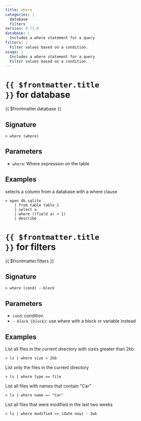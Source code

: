 ```yaml
---
title: where
categories: |
  database
  filters
version: 0.71.0
database: |
  Includes a where statement for a query
filters: |
  Filter values based on a condition.
usage: |
  Includes a where statement for a query
  Filter values based on a condition.
---
```


# <code>{{ $frontmatter.title }}</code> for database

<div class='command-title'>{{ $frontmatter.database }}</div>

## Signature

```> where (where)```

## Parameters

 -  `where`: Where expression on the table

## Examples

selects a column from a database with a where clause
```shell
> open db.sqlite
    | from table table_1
    | select a
    | where ((field a) > 1)
    | describe
```

# <code>{{ $frontmatter.title }}</code> for filters

<div class='command-title'>{{ $frontmatter.filters }}</div>

## Signature

```> where (cond) --block```

## Parameters

 -  `cond`: condition
 -  `--block {block}`: use where with a block or variable instead

## Examples

List all files in the current directory with sizes greater than 2kb
```shell
> ls | where size > 2kb
```

List only the files in the current directory
```shell
> ls | where type == file
```

List all files with names that contain "Car"
```shell
> ls | where name =~ "Car"
```

List all files that were modified in the last two weeks
```shell
> ls | where modified >= (date now) - 2wk
```
